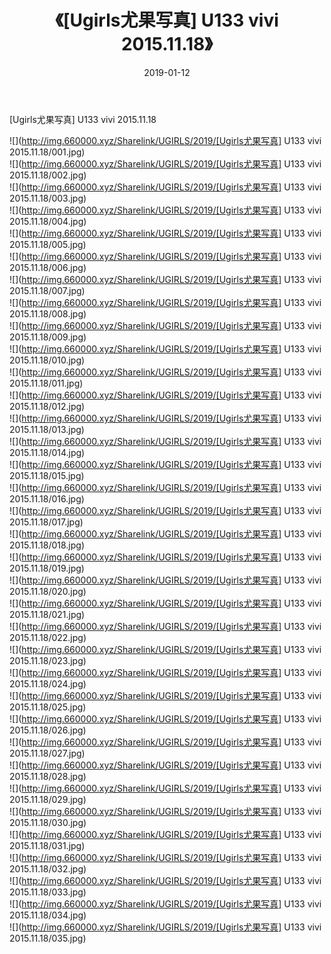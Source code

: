 ﻿---
layout: post
title:  《[Ugirls尤果写真] U133 vivi 2015.11.18》
date:   2019-01-12
img: http://img.660000.xyz/Sharelink/UGIRLS/2019/[Ugirls尤果写真] U133 vivi 2015.11.18/000.jpg
categories: [美女, 清纯, 唯美]
---

[Ugirls尤果写真] U133 vivi 2015.11.18

 ![](http://img.660000.xyz/Sharelink/UGIRLS/2019/[Ugirls尤果写真] U133 vivi 2015.11.18/001.jpg) <br>![](http://img.660000.xyz/Sharelink/UGIRLS/2019/[Ugirls尤果写真] U133 vivi 2015.11.18/002.jpg) <br>![](http://img.660000.xyz/Sharelink/UGIRLS/2019/[Ugirls尤果写真] U133 vivi 2015.11.18/003.jpg) <br>![](http://img.660000.xyz/Sharelink/UGIRLS/2019/[Ugirls尤果写真] U133 vivi 2015.11.18/004.jpg) <br>![](http://img.660000.xyz/Sharelink/UGIRLS/2019/[Ugirls尤果写真] U133 vivi 2015.11.18/005.jpg) <br>![](http://img.660000.xyz/Sharelink/UGIRLS/2019/[Ugirls尤果写真] U133 vivi 2015.11.18/006.jpg) <br>![](http://img.660000.xyz/Sharelink/UGIRLS/2019/[Ugirls尤果写真] U133 vivi 2015.11.18/007.jpg) <br>![](http://img.660000.xyz/Sharelink/UGIRLS/2019/[Ugirls尤果写真] U133 vivi 2015.11.18/008.jpg) <br>![](http://img.660000.xyz/Sharelink/UGIRLS/2019/[Ugirls尤果写真] U133 vivi 2015.11.18/009.jpg) <br>![](http://img.660000.xyz/Sharelink/UGIRLS/2019/[Ugirls尤果写真] U133 vivi 2015.11.18/010.jpg) <br>![](http://img.660000.xyz/Sharelink/UGIRLS/2019/[Ugirls尤果写真] U133 vivi 2015.11.18/011.jpg) <br>![](http://img.660000.xyz/Sharelink/UGIRLS/2019/[Ugirls尤果写真] U133 vivi 2015.11.18/012.jpg) <br>![](http://img.660000.xyz/Sharelink/UGIRLS/2019/[Ugirls尤果写真] U133 vivi 2015.11.18/013.jpg) <br>![](http://img.660000.xyz/Sharelink/UGIRLS/2019/[Ugirls尤果写真] U133 vivi 2015.11.18/014.jpg) <br>![](http://img.660000.xyz/Sharelink/UGIRLS/2019/[Ugirls尤果写真] U133 vivi 2015.11.18/015.jpg) <br>![](http://img.660000.xyz/Sharelink/UGIRLS/2019/[Ugirls尤果写真] U133 vivi 2015.11.18/016.jpg) <br>![](http://img.660000.xyz/Sharelink/UGIRLS/2019/[Ugirls尤果写真] U133 vivi 2015.11.18/017.jpg) <br>![](http://img.660000.xyz/Sharelink/UGIRLS/2019/[Ugirls尤果写真] U133 vivi 2015.11.18/018.jpg) <br>![](http://img.660000.xyz/Sharelink/UGIRLS/2019/[Ugirls尤果写真] U133 vivi 2015.11.18/019.jpg) <br>![](http://img.660000.xyz/Sharelink/UGIRLS/2019/[Ugirls尤果写真] U133 vivi 2015.11.18/020.jpg) <br>![](http://img.660000.xyz/Sharelink/UGIRLS/2019/[Ugirls尤果写真] U133 vivi 2015.11.18/021.jpg) <br>![](http://img.660000.xyz/Sharelink/UGIRLS/2019/[Ugirls尤果写真] U133 vivi 2015.11.18/022.jpg) <br>![](http://img.660000.xyz/Sharelink/UGIRLS/2019/[Ugirls尤果写真] U133 vivi 2015.11.18/023.jpg) <br>![](http://img.660000.xyz/Sharelink/UGIRLS/2019/[Ugirls尤果写真] U133 vivi 2015.11.18/024.jpg) <br>![](http://img.660000.xyz/Sharelink/UGIRLS/2019/[Ugirls尤果写真] U133 vivi 2015.11.18/025.jpg) <br>![](http://img.660000.xyz/Sharelink/UGIRLS/2019/[Ugirls尤果写真] U133 vivi 2015.11.18/026.jpg) <br>![](http://img.660000.xyz/Sharelink/UGIRLS/2019/[Ugirls尤果写真] U133 vivi 2015.11.18/027.jpg) <br>![](http://img.660000.xyz/Sharelink/UGIRLS/2019/[Ugirls尤果写真] U133 vivi 2015.11.18/028.jpg) <br>![](http://img.660000.xyz/Sharelink/UGIRLS/2019/[Ugirls尤果写真] U133 vivi 2015.11.18/029.jpg) <br>![](http://img.660000.xyz/Sharelink/UGIRLS/2019/[Ugirls尤果写真] U133 vivi 2015.11.18/030.jpg) <br>![](http://img.660000.xyz/Sharelink/UGIRLS/2019/[Ugirls尤果写真] U133 vivi 2015.11.18/031.jpg) <br>![](http://img.660000.xyz/Sharelink/UGIRLS/2019/[Ugirls尤果写真] U133 vivi 2015.11.18/032.jpg) <br>![](http://img.660000.xyz/Sharelink/UGIRLS/2019/[Ugirls尤果写真] U133 vivi 2015.11.18/033.jpg) <br>![](http://img.660000.xyz/Sharelink/UGIRLS/2019/[Ugirls尤果写真] U133 vivi 2015.11.18/034.jpg) <br>![](http://img.660000.xyz/Sharelink/UGIRLS/2019/[Ugirls尤果写真] U133 vivi 2015.11.18/035.jpg) <br>